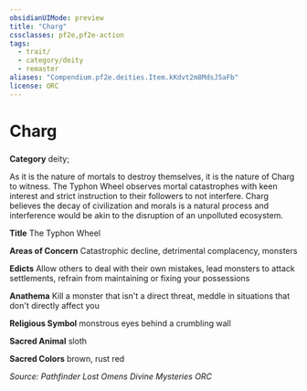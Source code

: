 ```yaml
---
obsidianUIMode: preview
title: "Charg"
cssclasses: pf2e,pf2e-action
tags:
  - trait/
  - category/deity
  - remaster
aliases: "Compendium.pf2e.deities.Item.kKdvt2m8MdsJ5aFb"
license: ORC
---
```

# Charg

### 

**Category** deity; 




As it is the nature of mortals to destroy themselves, it is the nature of Charg to witness. The Typhon Wheel observes mortal catastrophes with keen interest and strict instruction to their followers to not interfere. Charg believes the decay of civilization and morals is a natural process and interference would be akin to the disruption of an unpolluted ecosystem.

**Title** The Typhon Wheel

**Areas of Concern** Catastrophic decline, detrimental complacency, monsters

**Edicts** Allow others to deal with their own mistakes, lead monsters to attack settlements, refrain from maintaining or fixing your possessions

**Anathema** Kill a monster that isn't a direct threat, meddle in situations that don't directly affect you

**Religious Symbol** monstrous eyes behind a crumbling wall

**Sacred Animal** sloth

**Sacred Colors** brown, rust red

*Source: Pathfinder Lost Omens Divine Mysteries*
*ORC*